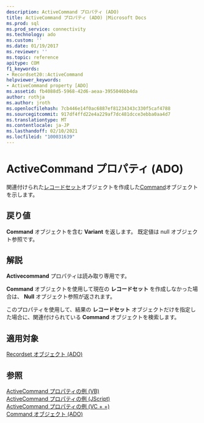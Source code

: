 ```yaml
---
description: ActiveCommand プロパティ (ADO)
title: ActiveCommand プロパティ (ADO) |Microsoft Docs
ms.prod: sql
ms.prod_service: connectivity
ms.technology: ado
ms.custom: ''
ms.date: 01/19/2017
ms.reviewer: ''
ms.topic: reference
apitype: COM
f1_keywords:
- Recordset20::ActiveCommand
helpviewer_keywords:
- ActiveCommand property [ADO]
ms.assetid: fb4088d5-5968-42d6-aeaa-3955046bb4da
author: rothja
ms.author: jroth
ms.openlocfilehash: 7cb446e14f0ac6887ef81234343c330f5caf4788
ms.sourcegitcommit: 917df4ffd22e4a229af7dc481dcce3ebba0aa4d7
ms.translationtype: MT
ms.contentlocale: ja-JP
ms.lasthandoff: 02/10/2021
ms.locfileid: "100031639"
---
```

# <a name="activecommand-property-ado"></a>ActiveCommand プロパティ (ADO)
関連付けられた[レコードセット](./recordset-object-ado.md)オブジェクトを作成した[Command](./command-object-ado.md)オブジェクトを示します。  
  
## <a name="return-value"></a>戻り値  
 **Command** オブジェクトを含む **Variant** を返します。 既定値は null オブジェクト参照です。  
  
## <a name="remarks"></a>解説  
 **Activecommand** プロパティは読み取り専用です。  
  
 **Command** オブジェクトを使用して現在の **レコードセット** を作成しなかった場合は、 **Null** オブジェクト参照が返されます。  
  
 このプロパティを使用して、結果の **レコードセット** オブジェクトだけを指定した場合に、関連付けられている **Command** オブジェクトを検索します。  
  
## <a name="applies-to"></a>適用対象  
 [Recordset オブジェクト (ADO)](./recordset-object-ado.md)  
  
## <a name="see-also"></a>参照  
 [ActiveCommand プロパティの例 (VB)](./activecommand-property-example-vb.md)   
 [ActiveCommand プロパティの例 (JScript)](./activecommand-property-example-jscript.md)   
 [ActiveCommand プロパティの例 (VC + +)](./activecommand-property-example-vc.md)   
 [Command オブジェクト (ADO)](./command-object-ado.md)